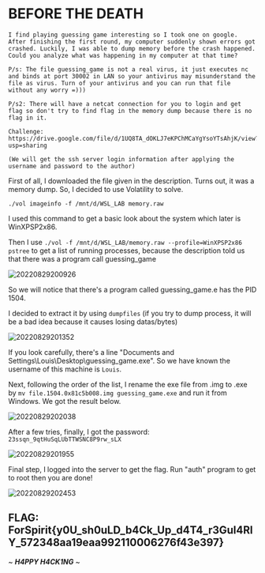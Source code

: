 # **BEFORE THE DEATH**
```
I find playing guessing game interesting so I took one on google. After finishing the first round, my computer suddenly shown errors got crashed. Luckily, I was able to dump memory before the crash happened. Could you analyze what was happening in my computer at that time?

P/s: The file guessing_game is not a real virus, it just executes nc and binds at port 30002 in LAN so your antivirus may misunderstand the file as virus. Turn of your antivirus and you can run that file without any worry =)))

P/s2: There will have a netcat connection for you to login and get flag so don't try to find flag in the memory dump because there is no flag in it.

Challenge: https://drive.google.com/file/d/1UQ8TA_dOKLJ7eKPChMCaYgYsoYTsAhjK/view?usp=sharing

(We will get the ssh server login information after applying the username and password to the author)
```
First of all, I downloaded the file given in the description. Turns out, it was a memory dump. So, I decided to use Volatility to solve.

`./vol imageinfo -f /mnt/d/WSL_LAB memory.raw`

I used this command to get a basic look about the system which later is WinXPSP2x86.

Then I use `./vol -f /mnt/d/WSL_LAB/memory.raw --profile=WinXPSP2x86 pstree` to get a list of running processes, because the description told us that there was a program call guessing_game

![20220829200926](https://user-images.githubusercontent.com/89141562/187446069-11be0bcb-6b8b-4b8e-b99a-9b8c961e5f15.png)


So we will notice that there's a program called guessing_game.e has the PID 1504.

I decided to extract it by using `dumpfiles` (if you try to dump process, it will be a bad idea because it causes losing datas/bytes)

![20220829201352](https://user-images.githubusercontent.com/89141562/187446209-bfe8d8d3-42e7-47e0-8443-fe07a8e3b4ba.png)


If you look carefully, there's a line "Documents and Settings\Louis\Desktop\guessing_game.exe". So we have known the username of this machine is `Louis`.

Next, following the order of the list, I rename the exe file from .img to .exe by `mv file.1504.0x81c5b008.img guessing_game.exe` and run it from Windows. We got the result below.

![20220829202038](https://user-images.githubusercontent.com/89141562/187446285-9c015c43-3c10-423a-9191-73776a339f1b.png)


After a few tries, finally, I got the password: `23ssqn_9qtHuSqLUbTTWSNC8P9rw_sLX`

![20220829201955](https://user-images.githubusercontent.com/89141562/187446256-b632ac6e-d1b3-4dd9-9210-965bdfb4dc7c.png)

Final step, I logged into the server to get the flag. Run "auth" program to get to root then you are done!

![20220829202453](https://user-images.githubusercontent.com/89141562/187446382-d5fc7bcc-31a0-4e71-b29d-397699e25c3c.png)


## FLAG: ForSpirit{y0U_sh0uLD_b4Ck_Up_d4T4_r3Gul4RlY_572348aa19eaa992110006276f43e397} 

~ **_H4PPY H4CK1NG_** ~
